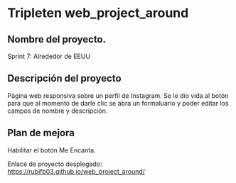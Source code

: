 # Tripleten web_project_around

## Nombre del proyecto.

Sprint 7: Alrededor de EEUU

## Descripción del proyecto

Página web responsiva sobre un perfil de Instagram. Se le dio vida al botón para que al momento de darle clic se abra un formaluario y poder editar los campos de nombre y descripción.

## Plan de mejora

Habilitar el botón Me Encanta.

Enlace de proyecto desplegado:
https://rubifb03.github.io/web_project_around/
